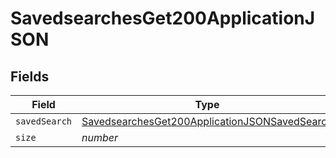 # SavedsearchesGet200ApplicationJSON


## Fields

| Field                                                                                                                     | Type                                                                                                                      | Required                                                                                                                  | Description                                                                                                               | Example                                                                                                                   |
| ------------------------------------------------------------------------------------------------------------------------- | ------------------------------------------------------------------------------------------------------------------------- | ------------------------------------------------------------------------------------------------------------------------- | ------------------------------------------------------------------------------------------------------------------------- | ------------------------------------------------------------------------------------------------------------------------- |
| `savedSearch`                                                                                                             | [SavedsearchesGet200ApplicationJSONSavedSearch](../../models/operations/savedsearchesget200applicationjsonsavedsearch.md) | :heavy_minus_sign:                                                                                                        | N/A                                                                                                                       |                                                                                                                           |
| `size`                                                                                                                    | *number*                                                                                                                  | :heavy_minus_sign:                                                                                                        | N/A                                                                                                                       | 1                                                                                                                         |